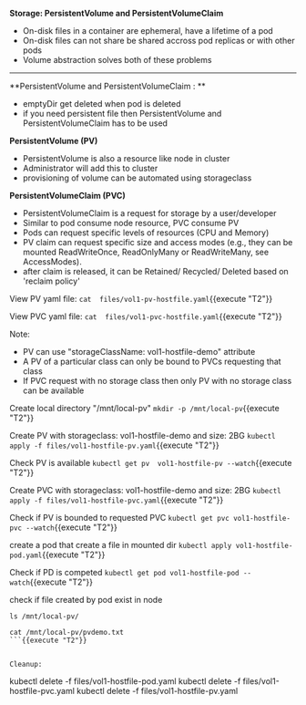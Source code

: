 
<b>Storage: PersistentVolume and PersistentVolumeClaim</b>

* On-disk files in a container are ephemeral, have a lifetime of a pod
* On-disk files can not share be shared accross pod replicas or with other pods
* Volume abstraction solves both of these problems

---

**PersistentVolume and PersistentVolumeClaim : **
 - emptyDir get deleted when pod is deleted
 - if you need persistent file then PersistentVolume and PersistentVolumeClaim has to be used

**PersistentVolume (PV)**
 - PersistentVolume is also a resource like node in cluster
 - Administrator will add this to cluster
 - provisioning of volume can be automated using storageclass
 
**PersistentVolumeClaim (PVC)** 
 - PersistentVolumeClaim is a request for storage by a user/developer
 - Similar to pod consume node resource, PVC consume PV
 - Pods can request specific levels of resources (CPU and Memory)
 - PV claim can request specific size and access modes (e.g., they can be mounted ReadWriteOnce, ReadOnlyMany or ReadWriteMany, see AccessModes).
 - after claim is released, it can be Retained/ Recycled/ Deleted based on 'reclaim policy'
 

View PV yaml file: 
`cat  files/vol1-pv-hostfile.yaml`{{execute "T2"}} 

View PVC yaml file: 
`cat  files/vol1-pvc-hostfile.yaml`{{execute "T2"}} 


Note:
- PV can use "storageClassName: vol1-hostfile-demo" attribute 
- A PV of a particular class can only be bound to PVCs requesting that class
- If PVC request with no storage class then only PV with no storage class can be available

Create local directory "/mnt/local-pv"
`mkdir -p /mnt/local-pv`{{execute "T2"}}

Create PV with storageclass: vol1-hostfile-demo and size: 2BG
`kubectl apply -f files/vol1-hostfile-pv.yaml`{{execute "T2"}}

Check PV is available
`kubectl get pv  vol1-hostfile-pv --watch`{{execute "T2"}}


Create PVC with storageclass: vol1-hostfile-demo and size: 2BG
`kubectl apply -f files/vol1-hostfile-pvc.yaml`{{execute "T2"}}

Check if PV is bounded to requested PVC
`kubectl get pvc vol1-hostfile-pvc --watch`{{execute "T2"}}



create a pod that create a file in mounted dir
`kubectl apply vol1-hostfile-pod.yaml`{{execute "T2"}}

Check if PD is competed
`kubectl get pod vol1-hostfile-pod --watch`{{execute "T2"}}

check if file created by pod exist in node
```
ls /mnt/local-pv/

cat /mnt/local-pv/pvdemo.txt
```{{execute "T2"}}

 
Cleanup:
```
kubectl delete -f files/vol1-hostfile-pod.yaml
kubectl delete -f files/vol1-hostfile-pvc.yaml
kubectl delete -f files/vol1-hostfile-pv.yaml
```{{execute "T2"}}

